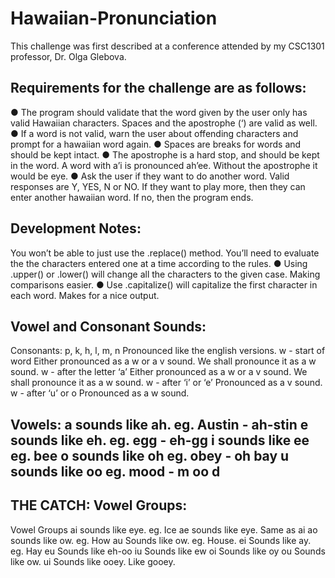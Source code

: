 # Hawaiian-Pronunciation


This challenge was first described at a conference attended by my CSC1301 professor, Dr. Olga Glebova.

Requirements for the challenge are as follows:
-----------------------------------------------------
● The program should validate that the word given by the user only has valid Hawaiian
characters. Spaces and the apostrophe (‘) are valid as well.
● If a word is not valid, warn the user about offending characters and prompt for a
hawaiian word again.
● Spaces are breaks for words and should be kept intact.
● The apostrophe is a hard stop, and should be kept in the word. A word with a’i is
pronounced ah’ee. Without the apostrophe it would be eye.
● Ask the user if they want to do another word. Valid responses are Y, YES, N or NO. If
they want to play more, then they can enter another hawaiian word. If no, then the
program ends.

Development Notes:
-------------------------------------------------------
You won’t be able to just use the .replace() method. You’ll need to evaluate the the
characters entered one at a time according to the rules.
● Using .upper() or .lower() will change all the characters to the given case. Making
comparisons easier.
● Use .capitalize() will capitalize the first character in each word. Makes for a nice output.

Vowel and Consonant Sounds:
--------------------------------------------------------
Consonants:
p, k, h, l, m, n             Pronounced like the english versions.
w - start of word            Either pronounced as a w or a v sound. We shall pronounce it as a
                               w sound.
w - after the letter ‘a’     Either pronounced as a w or a v sound. We shall pronounce it as a
                               w sound.
w - after ‘i’ or ‘e’         Pronounced as a v sound.
w - after ‘u’ or o           Pronounced as a w sound.

Vowels:
a sounds like ah.      eg. Austin - ah-stin
e sounds like eh.      eg. egg - eh-gg
i sounds like ee       eg. bee
o sounds like oh       eg. obey - oh bay
u sounds like oo       eg. mood - m oo d
--------------------------------------------------------


THE CATCH: Vowel Groups:
--------------------------------------------------------
Vowel Groups
ai sounds like eye.             eg. Ice
ae sounds like eye.             Same as ai
ao sounds like ow.              eg. How
au Sounds like ow.              eg. House.
ei Sounds like ay.              eg. Hay
eu Sounds like eh-oo
iu Sounds like ew
oi Sounds like oy
ou Sounds like ow.
ui Sounds like ooey.            Like gooey.
